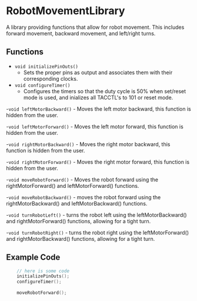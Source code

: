 # RobotMovementLibrary

A library providing functions that allow for robot movement. This includes forward movement, backward movement, and left/right turns.

## Functions

- `void initializePinOuts()` 
	- Sets the proper pins as output and associates them with their corresponding clocks.
- `void configureTimer()` 
	- Configures the timers so that the duty cycle is 50% when set/reset mode is used, and inializes all TACCTL's to 101 or reset mode.

-`void leftMotorBackward()` 
	- Moves the left motor backward, this function is hidden from the user.

-`void leftMotorForward()`
	- Moves the left motor forward, this function is hidden from the user.

-`void rightMotorBackward()`
	- Moves the right motor backward, this function is hidden from the user.

-`void rightMotorForward()` 
	- Moves the right motor forward, this function is hidden from the user.

-`void moveRobotForward()`
	- Moves the robot forward using the rightMotorForward() and leftMotorForward() functions.

-`void moveRobotBackward()`
	- moves the robot forward using the rightMotorBackward() and leftMotorBackward() functions.

-`void turnRobotLeft()`
	- turns the robot left using the leftMotorBackward() and rightMotorForward() functions, allowing for a tight turn.

-`void turnRobotRight()`
	- turns the robot right using the leftMotorForward() and rightMotorBackward() functions, allowing for a tight turn.

## Example Code
```c
	// here is some code
	initializePinOuts();
	configureTimer();
	
	moveRobotForward();
```
